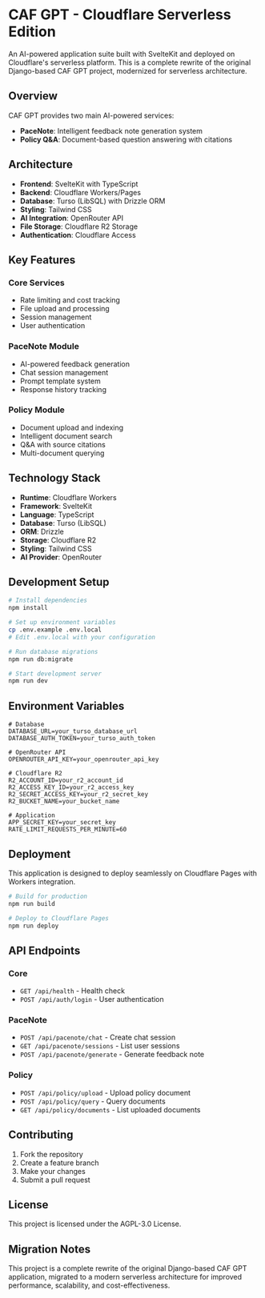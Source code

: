 # CAF GPT - Cloudflare Serverless Edition

An AI-powered application suite built with SvelteKit and deployed on Cloudflare's serverless platform. This is a complete rewrite of the original Django-based CAF GPT project, modernized for serverless architecture.

## Overview

CAF GPT provides two main AI-powered services:
- **PaceNote**: Intelligent feedback note generation system
- **Policy Q&A**: Document-based question answering with citations

## Architecture

- **Frontend**: SvelteKit with TypeScript
- **Backend**: Cloudflare Workers/Pages
- **Database**: Turso (LibSQL) with Drizzle ORM
- **Styling**: Tailwind CSS
- **AI Integration**: OpenRouter API
- **File Storage**: Cloudflare R2 Storage
- **Authentication**: Cloudflare Access

## Key Features

### Core Services
- Rate limiting and cost tracking
- File upload and processing
- Session management
- User authentication

### PaceNote Module
- AI-powered feedback generation
- Chat session management
- Prompt template system
- Response history tracking

### Policy Module
- Document upload and indexing
- Intelligent document search
- Q&A with source citations
- Multi-document querying

## Technology Stack

- **Runtime**: Cloudflare Workers
- **Framework**: SvelteKit
- **Language**: TypeScript
- **Database**: Turso (LibSQL)
- **ORM**: Drizzle
- **Storage**: Cloudflare R2
- **Styling**: Tailwind CSS
- **AI Provider**: OpenRouter

## Development Setup

```bash
# Install dependencies
npm install

# Set up environment variables
cp .env.example .env.local
# Edit .env.local with your configuration

# Run database migrations
npm run db:migrate

# Start development server
npm run dev
```

## Environment Variables

```env
# Database
DATABASE_URL=your_turso_database_url
DATABASE_AUTH_TOKEN=your_turso_auth_token

# OpenRouter API
OPENROUTER_API_KEY=your_openrouter_api_key

# Cloudflare R2
R2_ACCOUNT_ID=your_r2_account_id
R2_ACCESS_KEY_ID=your_r2_access_key
R2_SECRET_ACCESS_KEY=your_r2_secret_key
R2_BUCKET_NAME=your_bucket_name

# Application
APP_SECRET_KEY=your_secret_key
RATE_LIMIT_REQUESTS_PER_MINUTE=60
```

## Deployment

This application is designed to deploy seamlessly on Cloudflare Pages with Workers integration.

```bash
# Build for production
npm run build

# Deploy to Cloudflare Pages
npm run deploy
```

## API Endpoints

### Core
- `GET /api/health` - Health check
- `POST /api/auth/login` - User authentication

### PaceNote
- `POST /api/pacenote/chat` - Create chat session
- `GET /api/pacenote/sessions` - List user sessions
- `POST /api/pacenote/generate` - Generate feedback note

### Policy
- `POST /api/policy/upload` - Upload policy document
- `POST /api/policy/query` - Query documents
- `GET /api/policy/documents` - List uploaded documents

## Contributing

1. Fork the repository
2. Create a feature branch
3. Make your changes
4. Submit a pull request

## License

This project is licensed under the AGPL-3.0 License.

## Migration Notes

This project is a complete rewrite of the original Django-based CAF GPT application, migrated to a modern serverless architecture for improved performance, scalability, and cost-effectiveness.

